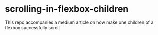 # scrolling-in-flexbox-children
This repo accompanies a medium article on how make one children of a flexbox successfully scroll
